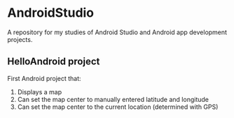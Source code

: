 # AndroidStudio
A repository for my studies of Android Studio and Android app development projects.

## HelloAndroid project
First Android project that:
1. Displays a map
2. Can set the map center to manually entered latitude and longitude
3. Can set the map center to the current location (determined with GPS)

